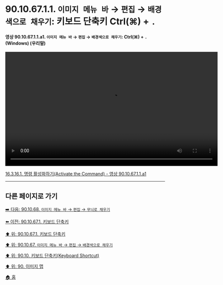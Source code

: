 # 90.10.67.1.1. `이미지 메뉴 바` → `편집` → `배경색으로 채우기`: 키보드 단축키 Ctrl(⌘) + `.`

<a id="90-10-67-01-01-a1"></a>

#### 영상 90.10.67.1.1.a1. `이미지 메뉴 바` → `편집` → `배경색으로 채우기`: Ctrl(⌘) + `.` (Windows) (우리말)
<video controls="controls" width="670" height="360" src="https://github.com/user-attachments/assets/b3d56e7e-478e-4901-bfd9-3eef35e52315"></video>

[16.3.16.1. 명령 활성화하기(Activate the Command) - 영상 90.10.67.1.1.a1](./16-03-16-01-activate_the_command.md#90-10-67-01-01-a1)

***

## 다른 페이지로 가기

[➡️ 다음: 90.10.68. `이미지 메뉴 바` → `편집` → `무늬로 채우기`](./90-10-68-00-menu_edit_fill_with_pattern.md)

[⬅️ 이전: 90.10.67.1. 키보드 단축키](./90-10-67-01-00-keyboard_shortcut.md)

[⬆️ 위: 90.10.67.1. 키보드 단축키](./90-10-67-01-00-keyboard_shortcut.md)

[⬆️ 위: 90.10.67. `이미지 메뉴 바` → `편집` → `배경색으로 채우기`](./90-10-67-00-menu_edit_fill_with_bg_color.md)

[⬆️ 위: 90.10. 키보드 단축키(Keyboard Shortcut)](./90-10-00-keyboard_shortcut.md)

[⬆️ 위: 90. 이미지 맵](./90-00-image-map.md)

[🏠 홈](./00-home.md)